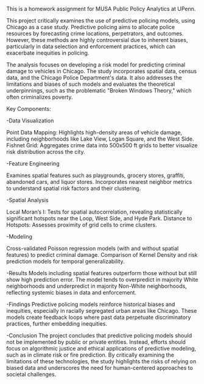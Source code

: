 This is a homework assignment for MUSA Public Policy Analytics at UPenn. 

This project critically examines the use of predictive policing models, using Chicago as a case study. Predictive policing aims to allocate police resources by forecasting crime locations, perpetrators, and outcomes. However, these methods are highly controversial due to inherent biases, particularly in data selection and enforcement practices, which can exacerbate inequities in policing.

The analysis focuses on developing a risk model for predicting criminal damage to vehicles in Chicago. The study incorporates spatial data, census data, and the Chicago Police Department's data. It also addresses the limitations and biases of such models and evaluates the theoretical underpinnings, such as the problematic "Broken Windows Theory," which often criminalizes poverty.

Key Components:

-Data Visualization

Point Data Mapping: Highlights high-density areas of vehicle damage, including neighborhoods like Lake View, Logan Square, and the West Side.
Fishnet Grid: Aggregates crime data into 500x500 ft grids to better visualize risk distribution across the city.

-Feature Engineering

Examines spatial features such as playgrounds, grocery stores, graffiti, abandoned cars, and liquor stores.
Incorporates nearest neighbor metrics to understand spatial risk factors and their clustering.

-Spatial Analysis

Local Moran’s I: Tests for spatial autocorrelation, revealing statistically significant hotspots near the Loop, West Side, and Hyde Park.
Distance to Hotspots: Assesses proximity of grid cells to crime clusters.

-Modeling

Cross-validated Poisson regression models (with and without spatial features) to predict criminal damage.
Comparison of Kernel Density and risk prediction models for temporal generalizability.

-Results
Models including spatial features outperform those without but still show high prediction error.
The model tends to overpredict in majority White neighborhoods and underpredict in majority Non-White neighborhoods, reflecting systemic biases in data and enforcement.

-Findings
Predictive policing models reinforce historical biases and inequities, especially in racially segregated urban areas like Chicago.
These models create feedback loops where past data perpetuate discriminatory practices, further embedding inequities.

-Conclusion
The project concludes that predictive policing models should not be implemented by public or private entities. Instead, efforts should focus on algorithmic justice and ethical applications of predictive modeling, such as in climate risk or fire prediction. By critically examining the limitations of these technologies, the study highlights the risks of relying on biased data and underscores the need for human-centered approaches to societal challenges.
